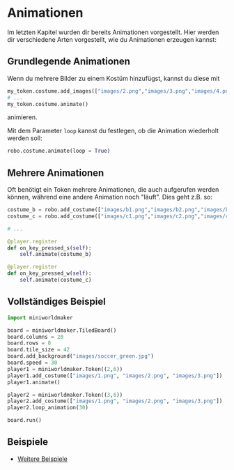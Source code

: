 # Animationen

Im letzten Kapitel wurden dir bereits Animationen vorgestellt. Hier
werden dir verschiedene Arten vorgestellt, wie du Animationen erzeugen
kannst:

## Grundlegende Animationen

Wenn du mehrere Bilder zu einem Kostüm hinzufügst, kannst du diese mit

``` python
my_token.costume.add_images(["images/2.png","images/3.png","images/4.png"])
# ...
my_token.costume.animate()
```

animieren.

Mit dem Parameter `loop` kannst du festlegen, ob die Animation
wiederholt werden soll:

``` python
robo.costume.animate(loop = True)
```

## Mehrere Animationen

Oft benötigt ein Token mehrere Animationen, die auch aufgerufen werden
können, während eine andere Animation noch \"läuft\". Dies geht z.B. so:

``` python
costume_b = robo.add_costume(["images/b1.png","images/b2.png","images/b3.png"])
costume_c = robo.add_costume(["images/c1.png","images/c2.png","images/c3.png"])

# ...

@player.register
def on_key_pressed_s(self):
    self.animate(costume_b)

@player.register
def on_key_pressed_w(self):
    self.animate(costume_c)
```

## Vollständiges Beispiel

``` python
import miniworldmaker

board = miniworldmaker.TiledBoard()
board.columns = 20
board.rows = 8
board.tile_size = 42
board.add_background("images/soccer_green.jpg")
board.speed = 30
player1 = miniworldmaker.Token((2,6))
player1.add_costume(["images/1.png", "images/2.png", "images/3.png"])
player1.animate()

player2 = miniworldmaker.Token((3,6))
player2.add_costume(["images/1.png", "images/2.png", "images/3.png"])
player2.loop_animation(30)

board.run()
```

## Beispiele

-   [Weitere
    Beispiele](https://codeberg.org/a_siebel/miniworldmaker_cookbook/src/branch/main/tests/animations)
